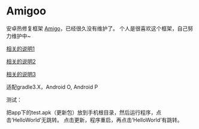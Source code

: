 # Amigoo
安卓热修复框架 [Amigo](https://github.com/eleme/Amigo)，已经很久没有维护了。
个人是很喜欢这个框架，自己努力维护中~

[相关的说明1](https://juejin.im/post/5ae023b66fb9a07ac55fcdcc)

[相关的说明2](https://juejin.im/post/5a5c4b9c6fb9a01cb1391d82)

[相关的说明3](https://juejin.im/post/5d10741351882522a752282d)

适配gradle3.X，Android O, Android P

测试：

把app下的test.apk（更新包）放到手机根目录，然后运行程序，点击‘HelloWorld’无跳转。
点击更新，程序重启，再点击‘HelloWorld’有跳转。

